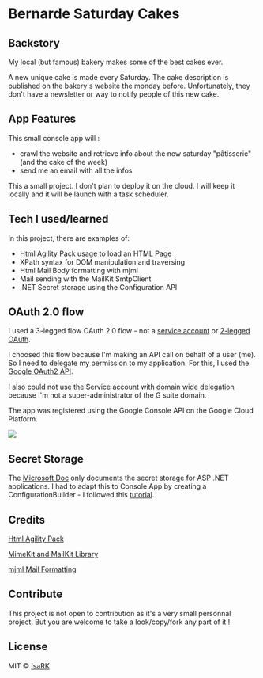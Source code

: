 # Bernarde Saturday Cakes

## Backstory

My local (but famous) bakery makes some of the best cakes ever.

A new unique cake is made every Saturday. The cake description is published on the bakery's website the monday before.
Unfortunately, they don't have a newsletter or way to notify people of this new cake.

## App Features

This small console app will :

- crawl the website and retrieve info about the new saturday "pâtisserie" (and the cake of the week)
- send me an email with all the infos

This a small project. I don't plan to deploy it on the cloud. I will keep it locally and it will be launch with a task scheduler.

## Tech I used/learned

In this project, there are examples of:

- Html Agility Pack usage to load an HTML Page
- XPath syntax for DOM manipulation and traversing
- Html Mail Body formatting with mjml
- Mail sending with the MailKit SmtpClient
- .NET Secret storage using the Configuration API

## OAuth 2.0 flow

I used a 3-legged flow OAuth 2.0 flow - not a [service account](https://developers.google.com/identity/protocols/oauth2/service-account]) or [2-legged OAuth](https://stackoverflow.com/questions/5593348/difference-between-oauth-2-0-two-legged-and-three-legged-implementation).

I choosed this flow because I'm making an API call on behalf of a user (me). So I need to delegate my permission to my application.
For this, I used the [Google OAuth2 API](https://developers.google.com/gmail/api/quickstart/dotnet).

I also could not use the Service account with [domain wide delegation](https://developers.google.com/identity/protocols/oauth2/service-account#delegatingauthority) because I'm not a super-administrator of the G suite domain.

The app was registered using the Google Console API on the Google Cloud Platform.

![](https://www.google.com/support/enterprise/static/gapps/art/admin/en/cpanel/3-legged-oauth-diagram.png)

## Secret Storage

The [Microsoft Doc](https://docs.microsoft.com/en-us/aspnet/core/security/app-secrets?view=aspnetcore-5.0&tabs=windows) only documents the secret storage for ASP .NET applications. I had to adapt this to Console App by creating a ConfigurationBuilder - I followed this [tutorial](https://www.frakkingsweet.com/add-usersecrets-to-net-core-console-application/).

## Credits

[Html Agility Pack](https://html-agility-pack.net/)

[MimeKit and MailKit Library](http://www.mimekit.net/)

[mjml Mail Formatting](https://mjml.io/)

## Contribute

This project is not open to contribution as it's a very small personnal project. But you are welcome to take a look/copy/fork any part of it !

## License

MIT © [IsaRK](https://github.com/IsaRK)
